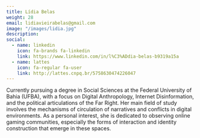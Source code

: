 ```yaml
---
title: Lídia Belas
weight: 28
email: lidiavieirabelas@gmail.com
image: "/images/lidia.jpg"
description: 
social:
  - name: linkedin
    icon: fa-brands fa-linkedin
    link: https://www.linkedin.com/in/l%C3%ADdia-belas-b9319a15a
  - name: lattes
    icon: fa-regular fa-user
    link: http://lattes.cnpq.br/5758630474226047
---
```


Currently pursuing a degree in Social Sciences at the Federal University of Bahia (UFBA), with a focus on Digital Anthropology, Internet Disinformation, and the political articulations of the Far Right. Her main field of study involves the mechanisms of circulation of narratives and conflicts in digital environments. As a personal interest, she is dedicated to observing online gaming communities, especially the forms of interaction and identity construction that emerge in these spaces.
